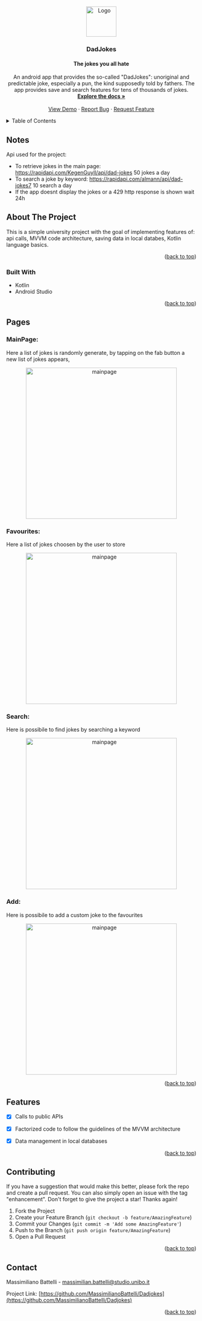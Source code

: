 <!-- Improved compatibility of back to top link: See: https://github.com/othneildrew/Best-README-Template/pull/73 -->
<a name="readme-top"></a>
<!--
*** Thanks for checking out the Best-README-Template. If you have a suggestion
*** that would make this better, please fork the repo and create a pull request
*** or simply open an issue with the tag "enhancement".
*** Don't forget to give the project a star!
*** Thanks again! Now go create something AMAZING! :D
-->




<!-- PROJECT LOGO -->
<br />
<div align="center">
  <a href="https://github.com/MassimilianoBattelli/DadJokes">
    <img src="app/src/main/res/app-icon.png" alt="Logo" width="80" height="80">
  </a>

<h3 align="center">DadJokes</h3>

  <p align="center">
  <h4>The jokes you all hate</h4>
  An android app that provides the so-called "DadJokes": unoriginal and predictable joke, especially a pun, the kind supposedly told by fathers. The app provides save and search features for tens of thousands of jokes.
    <br />
    <a href="https://github.com/github_username/repo_name"><strong>Explore the docs »</strong></a>
    <br />
    <br />
    <a href="https://github.com/github_username/repo_name">View Demo</a>
    ·
    <a href="https://github.com/github_username/repo_name/issues">Report Bug</a>
    ·
    <a href="https://github.com/github_username/repo_name/issues">Request Feature</a>
  </p>
</div>



<!-- TABLE OF CONTENTS -->
<details>
  <summary>Table of Contents</summary>
  <ol>
    <li>
      <a href="#about-the-project">About The Project</a>
      <ul>
        <li><a href="#built-with">Built With</a></li>
      </ul>
    </li>
    </li>
    <li><a href="#Pages">Overview</a></li>
    <li><a href="#features">Features</a></li>
    <li><a href="#contributing">Contributing</a></li>
    <li><a href="#contact">Contact</a></li>
  </ol>
</details>

## Notes
Api used for the project:
- To retrieve jokes in the main page: https://rapidapi.com/KegenGuyll/api/dad-jokes 50 jokes a day
- To search a joke by keyword: https://rapidapi.com/almann/api/dad-jokes7 10 search a day
- If the app doesnt display the jokes or a 429 http response is shown wait 24h

<!-- ABOUT THE PROJECT -->
## About The Project
This is a simple university project with the goal of implementing features of: api calls, MVVM code architecture, saving data in local databes, Kotlin language basics. 




<p align="right">(<a href="#readme-top">back to top</a>)</p>



### Built With

* Kotlin
* Android Studio

<p align="right">(<a href="#readme-top">back to top</a>)</p>



<!-- USAGE EXAMPLES -->
## Pages


### MainPage: 
Here a list of jokes is randomly generate, by tapping on the fab button a new list of jokes appears,
<br />
<div align="center">
    <img src="app/src/main/res/mainmenu.png" alt="mainpage" width="400" >
</div>

### Favourites: 
Here a list of jokes choosen by the user to store
<br />
<div align="center">
    <img src="app/src/main/res/favourites.png" alt="mainpage" width="400" >
</div>

### Search: 
Here is possibile to find jokes by searching a keyword
<br />
<div align="center">
    <img src="app/src/main/res/search.png" alt="mainpage" width="400" >
</div>

### Add: 
Here is possibile to add a custom joke to the favourites
<br />
<div align="center">
    <img src="app/src/main/res/add.png" alt="mainpage" width="400" >
</div>
<p align="right">(<a href="#readme-top">back to top</a>)</p>



<!-- ROADMAP -->
## Features

- [X] Calls to public APIs
- [X] Factorized code to follow the guidelines of the MVVM architecture
- [X] Data management in local databases
   



<p align="right">(<a href="#readme-top">back to top</a>)</p>



<!-- CONTRIBUTING -->
## Contributing

If you have a suggestion that would make this better, please fork the repo and create a pull request. You can also simply open an issue with the tag "enhancement".
Don't forget to give the project a star! Thanks again!

1. Fork the Project
2. Create your Feature Branch (`git checkout -b feature/AmazingFeature`)
3. Commit your Changes (`git commit -m 'Add some AmazingFeature'`)
4. Push to the Branch (`git push origin feature/AmazingFeature`)
5. Open a Pull Request

<p align="right">(<a href="#readme-top">back to top</a>)</p>


<!-- CONTACT -->
## Contact

Massimiliano Battelli - massimilian.battelli@studio.unibo.it

Project Link: [https://github.com/MassimilianoBattelli/Dadjokes](https://github.com/MassimilianoBattelli/Dadjokes)

<p align="right">(<a href="#readme-top">back to top</a>)</p>






<!-- MARKDOWN LINKS & IMAGES -->
<!-- https://www.markdownguide.org/basic-syntax/#reference-style-links -->

